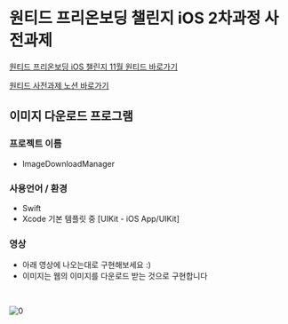 #  원티드 프리온보딩 챌린지 iOS 2차과정 사전과제

[원티드 프리온보딩 iOS 챌린지 11월 원티드 바로가기](https://www.wanted.co.kr/events/pre_challenge_ios_2)

[원티드 사전과제 노션 바로가기](https://yagomacademy.notion.site/iOS-2-3f670cc9788f4384b000bfe940447d59)


## 이미지 다운로드 프로그램

### **프로젝트 이름**
 - ImageDownloadManager

### **사용언어 / 환경**
 - Swift
 - Xcode 기본 템플릿 중 [UIKit - iOS App/UIKit]
 
### **영상**
 - 아래 영상에 나오는대로 구현해보세요 :)
 - 이미지는 웹의 이미지를 다운로드 받는 것으로 구현합니다
 <br/>
 
 ![0](https://s3.us-west-2.amazonaws.com/secure.notion-static.com/c146f537-77bd-48e7-8240-ea248b0449dd/image_downloader.gif?X-Amz-Algorithm=AWS4-HMAC-SHA256&X-Amz-Content-Sha256=UNSIGNED-PAYLOAD&X-Amz-Credential=AKIAT73L2G45EIPT3X45%2F20230302%2Fus-west-2%2Fs3%2Faws4_request&X-Amz-Date=20230302T125635Z&X-Amz-Expires=86400&X-Amz-Signature=740e69fe67463a4b0b2e95c800143cc250d174671d5c9068dbd36521b09c8782&X-Amz-SignedHeaders=host&x-id=GetObject)
